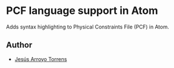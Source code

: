 # PCF language support in Atom

Adds syntax highlighting to Physical Constraints File (PCF) in Atom.

## Author

* [Jesús Arroyo Torrens](https://github.com/Jesus89)
